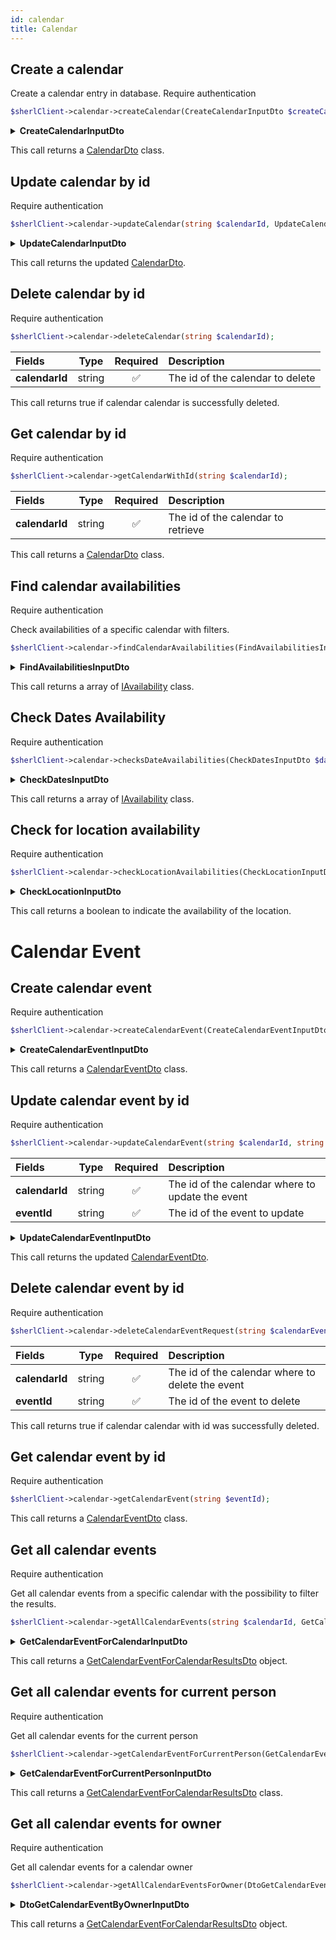 ```yaml
---
id: calendar
title: Calendar
---
```


## Create a calendar

Create a calendar entry in database.
<span class="badge badge--warning">Require authentication</span>

```php
$sherlClient->calendar->createCalendar(CreateCalendarInputDto $createCalendar);
```

<details>
 <summary><b>CreateCalendarInputDto</b></summary>

| Fields             |                                           Type                                            |      Required      | Description                                |
| :----------------- | :---------------------------------------------------------------------------------------: | :----------------: | :----------------------------------------- |
| **id**             |                                          string                                           | :white_check_mark: | The calendar id                            |
| **aboutUri**       |                                          string                                           | :white_check_mark: | The uri for the associated custom resource |
| **ownerUri**       |                                          string                                           | :white_check_mark: | The uri of the owner                       |
| **availabilities** | [OpeningHoursSpecificationOutputDto[]](calendar-types#OpeningHoursSpecificationOutputDto) | :white_check_mark: | Availabilities of the calendar             |
| **metadatas**      |                                           mixed                                           |        :x:         | Metadata information about the calendar    |

</details>

This call returns a [CalendarDto](calendar-types#CalendarDto) class.

## Update calendar by id

<span class="badge badge--warning">Require authentication</span>

```php
$sherlClient->calendar->updateCalendar(string $calendarId, UpdateCalendarInputDto $calendarData);
```

<details>
 <summary><b>UpdateCalendarInputDto</b></summary>

| Fields             |                                          Type                                           | Required | Description                                  |
| :----------------- | :-------------------------------------------------------------------------------------: | :------: | :------------------------------------------- |
| **aboutUri**       |                                         string                                          |   :x:    | The uri for the associated custom resource   |
| **ownerUri**       |                                         string                                          |   :x:    | The uri of the owner                         |
| **availabilities** | [OpeningHoursSpecificationOutputDto](calendar-types#OpeningHoursSpecificationOutputDto) |   :x:    | Availabilities of the calendar               |
| **enabled**        |                                         boolean                                         |   :x:    | Indicates if the calendar is enabled or not. |
| **metadatas**      |                                          mixed                                          |   :x:    | Metadata information about the calendar      |

</details>

This call returns the updated [CalendarDto](calendar-types#CalendarDto).

## Delete calendar by id

<span class="badge badge--warning">Require authentication</span>

```php
$sherlClient->calendar->deleteCalendar(string $calendarId);
```

| Fields         |  Type  |      Required      | Description                      |
| :------------- | :----: | :----------------: | :------------------------------- |
| **calendarId** | string | :white_check_mark: | The id of the calendar to delete |

This call returns true if calendar calendar is successfully deleted.

## Get calendar by id

<span class="badge badge--warning">Require authentication</span>

```php
$sherlClient->calendar->getCalendarWithId(string $calendarId);
```

| Fields         |  Type  |      Required      | Description                        |
| :------------- | :----: | :----------------: | :--------------------------------- |
| **calendarId** | string | :white_check_mark: | The id of the calendar to retrieve |

This call returns a [CalendarDto](calendar-types#CalendarDto) class.

## Find calendar availabilities

<span class="badge badge--warning">Require authentication</span>

Check availabilities of a specific calendar with filters.

```php
$sherlClient->calendar->findCalendarAvailabilities(FindAvailabilitiesInputDto $filters);
```

<details>
 <summary><b>FindAvailabilitiesInputDto</b></summary>

| Fields       |                         Type                          | Required | Description                          |
| ------------ | :---------------------------------------------------: | :------: | ------------------------------------ |
| ownerUri     |                        string                         |   :x:    | Uri of the owner project             |
| aboutUri     |                        string                         |   :x:    | The uri of the event resource        |
| userPlaceUri |                        string                         |   :x:    | The uri of the user place            |
| metadatas    |                         mixed                         |   :x:    | Other metadata to filter             |
| startDate    |                        string                         |   :x:    | Start date of the calendar to find   |
| endDate      |                        string                         |   :x:    | End date of the calendar to find     |
| scale        | [AvailabilityScale](calendar-types#availabilityscale) |   :x:    | The kind of period                   |
| scaleValue   |                        string                         |   :x:    | The number of period                 |
| available    |                        boolean                        |   :x:    | Availability of the calendar to find |

</details>

This call returns a array of [IAvailability](calendar-types#iavailability) class.

## Check Dates Availability

<span class="badge badge--warning">Require authentication</span>

```php
$sherlClient->calendar->checksDateAvailabilities(CheckDatesInputDto $dates);
```

<details>
 <summary><b>CheckDatesInputDto</b></summary>

| Fields       |  Type  | Description                               |
| :----------- | :----: | :---------------------------------------- |
| **id**       | string | Calendar's id                             |
| **personId** | string | ID of person which associated to calendar |
| **orderId**  | string | ID of order which associated to calendar  |

</details>

This call returns a array of [IAvailability](calendar-types#iavailability) class.

## Check for location availability

<span class="badge badge--warning">Require authentication</span>

```php
$sherlClient->calendar->checkLocationAvailabilities(CheckLocationInputDto $location);
```

<details>
 <summary><b>CheckLocationInputDto</b></summary>

| Fields           |  Type  |      Required      | Description                 |
| ---------------- | :----: | :----------------: | --------------------------- |
| calendarOwnerUri | string | :white_check_mark: | The calendar owner's uri    |
| country          | string |        :x:         | The country to check        |
| locality         | string |        :x:         | The locality to check       |
| region           | string |        :x:         | The region to check         |
| postalCode       | string |        :x:         | The postal code to check    |
| streetAddress    | string |        :x:         | The street address to check |

</details>

This call returns a boolean to indicate the availability of the location.

# Calendar Event

## Create calendar event

<span class="badge badge--warning">Require authentication</span>

```php
$sherlClient->calendar->createCalendarEvent(CreateCalendarEventInputDto $createCalendarEvent);
```

<details>
 <summary><b>CreateCalendarEventInputDto</b></summary>

| Fields    |  Type  | Required | Description                                |
| --------- | :----: | :------: | ------------------------------------------ |
| id        | string |   :x:    | The id of the calendar event               |
| uri       | string |   :x:    | The uri of the calendar event              |
| aboutUri  | string |   :x:    | The uri for the associated custom resource |
| ownerUri  | string |   :x:    | The uri of the owner                       |
| startDate | string |   :x:    | The start date of the event                |
| endDate   | string |   :x:    | The end date of the event                  |
| metadatas | mixed  |   :x:    | Metadata about the event                   |

</details>

This call returns a [CalendarEventDto](calendar-types#CalendarEventDto) class.

## Update calendar event by id

<span class="badge badge--warning">Require authentication</span>

```php
$sherlClient->calendar->updateCalendarEvent(string $calendarId, string $eventId,UpdateCalendarEventInputDto $calendarEventData);
```

| Fields         |  Type  |      Required      | Description                                      |
| :------------- | :----: | :----------------: | :----------------------------------------------- |
| **calendarId** | string | :white_check_mark: | The id of the calendar where to update the event |
| **eventId**    | string | :white_check_mark: | The id of the event to update                    |

<details>
 <summary><b>UpdateCalendarEventInputDto</b></summary>

| Fields      |  Type   | Required | Description                                |
| ----------- | :-----: | :------: | ------------------------------------------ |
| aboutUri    | string  |   :x:    | The uri for the associated custom resource |
| ownerUri    | string  |   :x:    | The uri of the owner                       |
| calendarUri | string  |   :x:    | The uri of the associated calendar         |
| startDate   | string  |   :x:    | The start date of the event                |
| endDate     | boolean |   :x:    | The end date of the event                  |

</details>

This call returns the updated [CalendarEventDto](calendar-types#CalendarEventDto).

## Delete calendar event by id

<span class="badge badge--warning">Require authentication</span>

```php
$sherlClient->calendar->deleteCalendarEventRequest(string $calendarEventId);
```

| Fields         |  Type  |      Required      | Description                                      |
| :------------- | :----: | :----------------: | :----------------------------------------------- |
| **calendarId** | string | :white_check_mark: | The id of the calendar where to delete the event |
| **eventId**    | string | :white_check_mark: | The id of the event to delete                    |

This call returns true if calendar calendar with id was successfully deleted.

## Get calendar event by id

<span class="badge badge--warning">Require authentication</span>

```php
$sherlClient->calendar->getCalendarEvent(string $eventId);
```

This call returns a [CalendarEventDto](calendar-types#CalendarEventDto) class.

## Get all calendar events

<span class="badge badge--warning">Require authentication</span>

Get all calendar events from a specific calendar with the possibility to filter the results.

```php
$sherlClient->calendar->getAllCalendarEvents(string $calendarId, GetCalendarEventForCalendarInputDto $filters );
```

<details>
 <summary><b>GetCalendarEventForCalendarInputDto</b></summary>

| Fields       | ^cType                                                 | ^cRequired | Description                                |
| ------------ | ------------------------------------------------------ | ---------- | ------------------------------------------ |
| itemsPerPage | integer                                                | :x:        | Number of items per pages                  |
| page         | integer                                                | :x:        | Current page                               |
| id           | string                                                 | :x:        | The id of event                            |
| uri          | string                                                 | :x:        | The uri of the event                       |
| aboutUri     | string                                                 | :x:        | The uri for the associated custom resource |
| ownerUri     | string                                                 | :x:        | The uri of the owner                       |
| startDate    | [DateFilterOutputDto](date-filter#datefilteroutputdto) | :x:        | Start date of the event                    |
| endDate      | [DateFilterOutputDto](date-filter#datefilteroutputdto) | :x:        | End date of the event                      |

</details>

This call returns a [GetCalendarEventForCalendarResultsDto](calendar-types#GetCalendarEventForCalendarResultsDto) object.

## Get all calendar events for current person

<span class="badge badge--warning">Require authentication</span>

Get all calendar events for the current person

```php
$sherlClient->calendar->getCalendarEventForCurrentPerson(GetCalendarEventForCurrentPersonInputDto $input);
```

<details>
 <summary><b>GetCalendarEventForCurrentPersonInputDto</b></summary>

GetCalendarEventForCurrentPersonInputDto extends [PaginationFilterInputDto](pagination#PaginationFilterInputDto)

| Fields       | ^cType                                                 | ^cRequired | Description                                |
| ------------ | ------------------------------------------------------ | ---------- | ------------------------------------------ |
| itemsPerPage | integer                                                | :x:        | Number of items per pages                  |
| page         | integer                                                | :x:        | Current page                               |
| id           | string                                                 | :x:        | The id of event                            |
| uri          | string                                                 | :x:        | The uri of the event                       |
| aboutUri     | string                                                 | :x:        | The uri for the associated custom resource |
| ownerUri     | string                                                 | :x:        | The uri of the owner                       |
| startDate    | [DateFilterOutputDto](date-filter#datefilteroutputdto) | :x:        | Start date of the event                    |
| endDate      | [DateFilterOutputDto](date-filter#datefilteroutputdto) | :x:        | End date of the event                      |

</details>

This call returns a [GetCalendarEventForCalendarResultsDto](calendar-types#GetCalendarEventForCalendarResultsDto) class.

## Get all calendar events for owner

<span class="badge badge--warning">Require authentication</span>

Get all calendar events for a calendar owner

```php
$sherlClient->calendar->getAllCalendarEventsForOwner(DtoGetCalendarEventByOwnerInputDto $input);
```

<details>
 <summary><b>DtoGetCalendarEventByOwnerInputDto</b></summary>

DtoGetCalendarEventByOwnerInputDto extends [PaginationFilterInputDto](pagination#PaginationFilterInputDto)

| Fields            |                          Type                          | Required | Description                                                    |
| ----------------- | :----------------------------------------------------: | :------: | -------------------------------------------------------------- |
| calendarOwnerUri  |                         string                         |   :x:    | The uri of the calendar owner                                  |
| calendarAboutUri  |                         string                         |   :x:    | The uri for a custom resource associated to the calendar owner |
| calendarMetadatas |                         string                         |   :x:    | Calendar metadata                                              |
| aboutUri          |                         string                         |   :x:    | The uri for the associated custom resource                     |
| ownerUri          |                         string                         |   :x:    | The uri of the calendar event owner                            |
| startDate         | [DateFilterOutputDto](date-filter#datefilteroutputdto) |   :x:    | Start date of the events                                       |
| endDate           | [DateFilterOutputDto](date-filter#datefilteroutputdto) |   :x:    | End date of the events                                         |

</details>

This call returns a [GetCalendarEventForCalendarResultsDto](calendar-types#GetCalendarEventForCalendarResultsDto) object.
